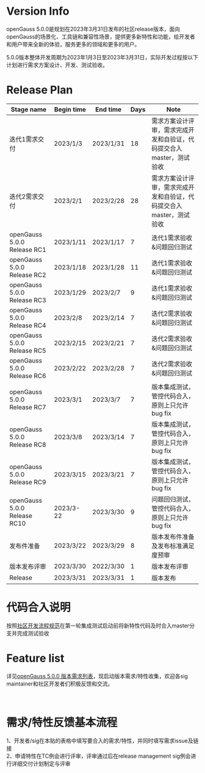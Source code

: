 # Version Info
openGauss 5.0.0是规划在2023年3月31日发布的社区release版本，面向openGauss的场景化、工具链和兼容性场景，提供更多新特性和功能，给开发者和用户带来全新的体验，服务更多的领域和更多的用户。<br>

5.0.0版本整体开发周期为2023年1月3日至2023年3月31日，实际开发过程按以下计划进行需求方案设计、开发、测试验收。<br>

# Release Plan


|Stage  name             | Begin time  | End time   | Days | Note                                      |
| ---------------------- | ----------- | ---------- | ---- | ----------------------------------------------------------|
| 迭代1需求交付           | 2023/1/3 | 2023/1/31  | 18   | 需求方案设计评审，需求完成开发和自验证，代码提交合入master，测试验收   |
| 迭代2需求交付           | 2023/2/1  | 2023/2/28  | 28   | 需求方案设计评审，需求完成开发和自验证，代码提交合入master，测试验收    |
| openGauss 5.0.0 Release RC1  | 2023/1/11    | 2023/1/17    | 7    |迭代1需求验收&问题回归测试                       |
| openGauss 5.0.0 Release RC2  | 2023/1/18    | 2023/1/28    | 11    |迭代1需求验收&问题回归测试                      |
| openGauss 5.0.0 Release RC3  | 2023/1/29    | 2023/2/7     | 9    |迭代1需求验收&问题回归测试                       |
| openGauss 5.0.0 Release RC4  | 2023/2/8     | 2023/2/14    | 7    |迭代2需求验收&问题回归测试                       |
| openGauss 5.0.0 Release RC5  | 2023/2/15    | 2023/2/21    | 7    |迭代2需求验收&问题回归测试                       |
| openGauss 5.0.0 Release RC6  | 2023/2/22    | 2023/2/28    | 7    |迭代2需求验收&问题回归测试                       |
| openGauss 5.0.0 Release RC7  | 2023/3/1     | 2023/3/7     | 7    |版本集成测试，管控代码合入，原则上只允许bug fix                         |
| openGauss 5.0.0 Release RC8  | 2023/3/8     | 2023/3/14    | 7    |版本集成测试，管控代码合入，原则上只允许bug fix                            |
| openGauss 5.0.0 Release RC9  | 2023/3/15    | 2023/3/21    | 7    |版本集成测试，管控代码合入，原则上只允许bug fix                          |
| openGauss 5.0.0 Release RC10 | 2023/3-22    | 2023/3/30    | 9    |问题回归测试，管控代码合入，原则上只允许bug fix                          |
| 发布件准备             | 2023/3/22  | 2023/3/29   | 8    |版本发布件准备及发布标准满足度预审       |
| 版本发布评审           | 2023/3/30  | 2022/3/30  | 1     | 版本发布评审        |
| Release               | 2023/3/31 | 2023/3/31   | 1    | 版本发布                                         |


# 代码合入说明

按照[社区开发流程规范](https://gitee.com/opengauss/release-management/blob/master/openGauss%E7%A4%BE%E5%8C%BA%E5%8C%96%E5%BC%80%E5%8F%91%E6%B5%81%E7%A8%8B%E8%A7%84%E8%8C%83.md)在第一轮集成测试启动前将新特性代码及时合入master分支并完成测试验收


# Feature list
详见[openGauss 5.0.0 版本需求列表](https://e.gitee.com/opengaussorg/projects/477260/requirements/table)，现启动版本需求/特性收集，欢迎各sig maintainer和社区开发者们积极反馈和交流。<br>

<br>

# 需求/特性反馈基本流程 <br />
1、开发者/sig在本贴的表格中填写要合入的需求/特性，并同时填写需求issue及链接     <br>
2、申请特性在TC例会进行评审，评审通过后在release management sig例会进行详细交付计划制定与评审
<br><br>